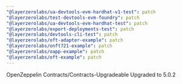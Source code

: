 ```yaml
---
"@layerzerolabs/ua-devtools-evm-hardhat-v1-test": patch
"@layerzerolabs/test-devtools-evm-foundry": patch
"@layerzerolabs/ua-devtools-evm-hardhat-test": patch
"@layerzerolabs/export-deployments-test": patch
"@layerzerolabs/devtools-cli-test": patch
"@layerzerolabs/oft-adapter-example": patch
"@layerzerolabs/onft721-example": patch
"@layerzerolabs/oapp-example": patch
"@layerzerolabs/oft-example": patch
---
```


OpenZeppelin Contracts/Contracts-Upgradeable Upgraded to 5.0.2

